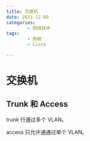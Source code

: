 ```yaml
---
title: 交换机
date: 2021-12-09
categories:
        - 网络技术
tags:
        - 网络
        - Cisco

---
```


# 交换机

## Trunk 和 Access

trunk 行通过多个 VLAN。

access 只允许通通过单个 VLAN。
